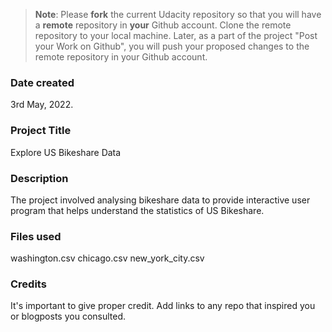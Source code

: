 >**Note**: Please **fork** the current Udacity repository so that you will have a **remote** repository in **your** Github account. Clone the remote repository to your local machine. Later, as a part of the project "Post your Work on Github", you will push your proposed changes to the remote repository in your Github account.

### Date created
3rd May, 2022.

### Project Title
Explore US Bikeshare Data

### Description
The project involved analysing bikeshare data to provide interactive user program that helps understand the statistics of US Bikeshare.  

### Files used
washington.csv
chicago.csv
new_york_city.csv

### Credits
It's important to give proper credit. Add links to any repo that inspired you or blogposts you consulted.


